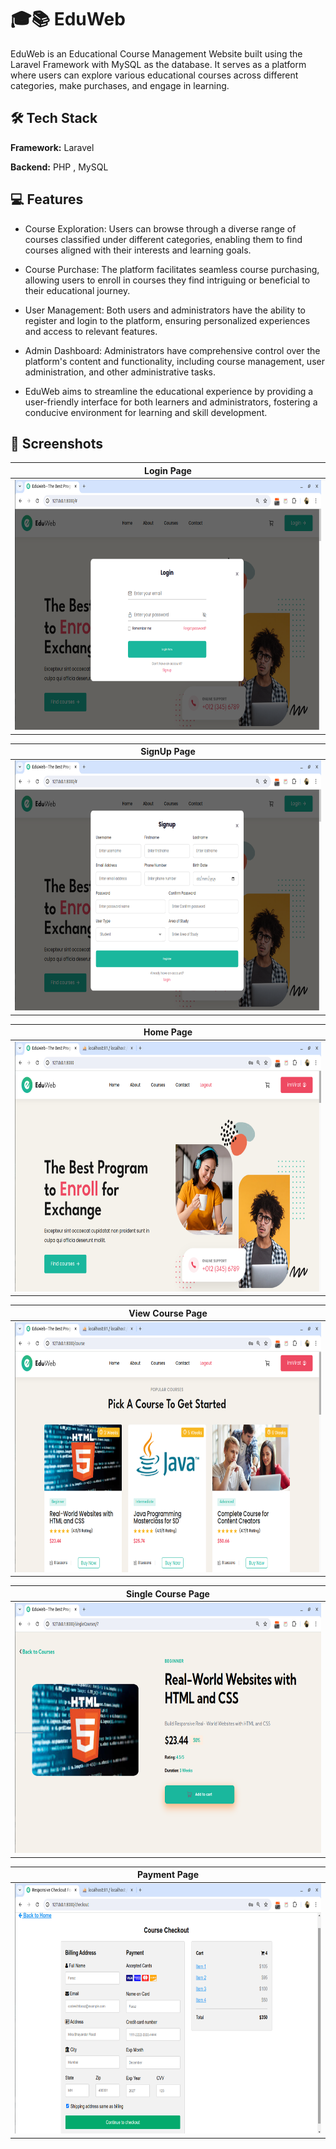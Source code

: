 
# 🎓📚 EduWeb 

EduWeb is an Educational Course Management Website built using the Laravel Framework with MySQL as the database. It serves as a platform where users can explore various educational courses across different categories, make purchases, and engage in learning.




## 🛠 Tech Stack

**Framework:** Laravel

**Backend:**  PHP , MySQL


## 💻 Features

- Course Exploration: Users can browse through a diverse range of courses classified under different categories, enabling them to find courses aligned with their interests and learning goals.

- Course Purchase: The platform facilitates seamless course purchasing, allowing users to enroll in courses they find intriguing or beneficial to their educational journey.

- User Management: Both users and administrators have the ability to register and login to the platform, ensuring personalized experiences and access to relevant features.

- Admin Dashboard: Administrators have comprehensive control over the platform's content and functionality, including course management, user administration, and other administrative tasks.

- EduWeb aims to streamline the educational experience by providing a user-friendly interface for both learners and administrators, fostering a conducive environment for learning and skill development.


## 📱 Screenshots

 Login Page  | 
:-------------------------:|
<img src="https://github.com/JishanTechWhiz/eduWeb/blob/main/public/fronted/images/1.png" height="400" width="900"> | 

 SignUp Page  | 
:-------------------------:|
<img src="https://github.com/JishanTechWhiz/eduWeb/blob/main/public/fronted/images/2.png" height="400" width="900"> | 

 Home Page  | 
:-------------------------:|
<img src="https://github.com/JishanTechWhiz/eduWeb/blob/main/public/fronted/images/3.png" height="400" width="900"> | 

 View Course Page  | 
:-------------------------:|
<img src="https://github.com/JishanTechWhiz/eduWeb/blob/main/public/fronted/images/4.png" height="400" width="900"> | 

 Single Course Page  | 
:-------------------------:|
<img src="https://github.com/JishanTechWhiz/eduWeb/blob/main/public/fronted/images/5.png" height="400" width="900"> | 

 Payment Page  | 
:-------------------------:|
<img src="https://github.com/JishanTechWhiz/eduWeb/blob/main/public/fronted/images/11.png" height="400" width="900"> | 
